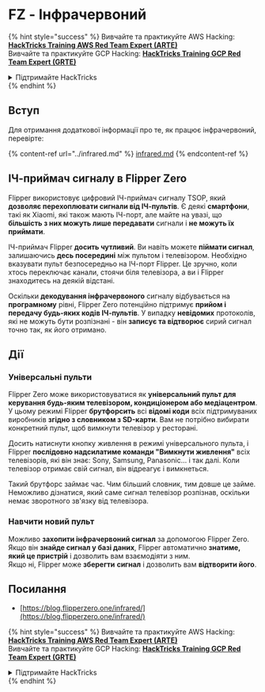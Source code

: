 # FZ - Інфрачервоний

{% hint style="success" %}
Вивчайте та практикуйте AWS Hacking:<img src="/.gitbook/assets/arte.png" alt="" data-size="line">[**HackTricks Training AWS Red Team Expert (ARTE)**](https://training.hacktricks.xyz/courses/arte)<img src="/.gitbook/assets/arte.png" alt="" data-size="line">\
Вивчайте та практикуйте GCP Hacking: <img src="/.gitbook/assets/grte.png" alt="" data-size="line">[**HackTricks Training GCP Red Team Expert (GRTE)**<img src="/.gitbook/assets/grte.png" alt="" data-size="line">](https://training.hacktricks.xyz/courses/grte)

<details>

<summary>Підтримайте HackTricks</summary>

* Перевірте [**плани підписки**](https://github.com/sponsors/carlospolop)!
* **Приєднуйтесь до** 💬 [**групи Discord**](https://discord.gg/hRep4RUj7f) або [**групи Telegram**](https://t.me/peass) або **слідкуйте** за нами в **Twitter** 🐦 [**@hacktricks\_live**](https://twitter.com/hacktricks\_live)**.**
* **Діліться хакерськими трюками, надсилаючи PR до** [**HackTricks**](https://github.com/carlospolop/hacktricks) та [**HackTricks Cloud**](https://github.com/carlospolop/hacktricks-cloud) репозиторіїв на GitHub.

</details>
{% endhint %}

## Вступ <a href="#ir-signal-receiver-in-flipper-zero" id="ir-signal-receiver-in-flipper-zero"></a>

Для отримання додаткової інформації про те, як працює інфрачервоний, перевірте:

{% content-ref url="../infrared.md" %}
[infrared.md](../infrared.md)
{% endcontent-ref %}

## ІЧ-приймач сигналу в Flipper Zero <a href="#ir-signal-receiver-in-flipper-zero" id="ir-signal-receiver-in-flipper-zero"></a>

Flipper використовує цифровий ІЧ-приймач сигналу TSOP, який **дозволяє перехоплювати сигнали від ІЧ-пультів**. Є деякі **смартфони**, такі як Xiaomi, які також мають ІЧ-порт, але майте на увазі, що **більшість з них можуть лише передавати** сигнали і **не можуть їх приймати**.

ІЧ-приймач Flipper **досить чутливий**. Ви навіть можете **піймати сигнал**, залишаючись **десь посередині** між пультом і телевізором. Необхідно вказувати пульт безпосередньо на ІЧ-порт Flipper. Це зручно, коли хтось переключає канали, стоячи біля телевізора, а ви і Flipper знаходитесь на деякій відстані.

Оскільки **декодування інфрачервоного** сигналу відбувається на **програмному** рівні, Flipper Zero потенційно підтримує **прийом і передачу будь-яких кодів ІЧ-пультів**. У випадку **невідомих** протоколів, які не можуть бути розпізнані - він **записує та відтворює** сирий сигнал точно так, як його отримано.

## Дії

### Універсальні пульти

Flipper Zero може використовуватися як **універсальний пульт для керування будь-яким телевізором, кондиціонером або медіацентром**. У цьому режимі Flipper **брутфорсить** всі **відомі коди** всіх підтримуваних виробників **згідно з словником з SD-карти**. Вам не потрібно вибирати конкретний пульт, щоб вимкнути телевізор у ресторані.

Досить натиснути кнопку живлення в режимі універсального пульта, і Flipper **послідовно надсилатиме команди "Вимкнути живлення"** всіх телевізорів, які він знає: Sony, Samsung, Panasonic... і так далі. Коли телевізор отримає свій сигнал, він відреагує і вимкнеться.

Такий брутфорс займає час. Чим більший словник, тим довше це займе. Неможливо дізнатися, який саме сигнал телевізор розпізнав, оскільки немає зворотного зв'язку від телевізора.

### Навчити новий пульт

Можливо **захопити інфрачервоний сигнал** за допомогою Flipper Zero. Якщо він **знайде сигнал у базі даних**, Flipper автоматично **знатиме, який це пристрій** і дозволить вам взаємодіяти з ним.\
Якщо ні, Flipper може **зберегти** **сигнал** і дозволить вам **відтворити його**.

## Посилання

* [https://blog.flipperzero.one/infrared/](https://blog.flipperzero.one/infrared/)

{% hint style="success" %}
Вивчайте та практикуйте AWS Hacking:<img src="/.gitbook/assets/arte.png" alt="" data-size="line">[**HackTricks Training AWS Red Team Expert (ARTE)**](https://training.hacktricks.xyz/courses/arte)<img src="/.gitbook/assets/arte.png" alt="" data-size="line">\
Вивчайте та практикуйте GCP Hacking: <img src="/.gitbook/assets/grte.png" alt="" data-size="line">[**HackTricks Training GCP Red Team Expert (GRTE)**<img src="/.gitbook/assets/grte.png" alt="" data-size="line">](https://training.hacktricks.xyz/courses/grte)

<details>

<summary>Підтримайте HackTricks</summary>

* Перевірте [**плани підписки**](https://github.com/sponsors/carlospolop)!
* **Приєднуйтесь до** 💬 [**групи Discord**](https://discord.gg/hRep4RUj7f) або [**групи Telegram**](https://t.me/peass) або **слідкуйте** за нами в **Twitter** 🐦 [**@hacktricks\_live**](https://twitter.com/hacktricks\_live)**.**
* **Діліться хакерськими трюками, надсилаючи PR до** [**HackTricks**](https://github.com/carlospolop/hacktricks) та [**HackTricks Cloud**](https://github.com/carlospolop/hacktricks-cloud) репозиторіїв на GitHub.

</details>
{% endhint %}
